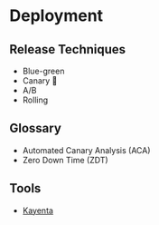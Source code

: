 # Deployment

## Release Techniques

- Blue-green
- Canary 🌟
- A/B
- Rolling

## Glossary

- Automated Canary Analysis (ACA)
- Zero Down Time (ZDT)

## Tools

- [Kayenta](https://github.com/spinnaker/kayenta)
